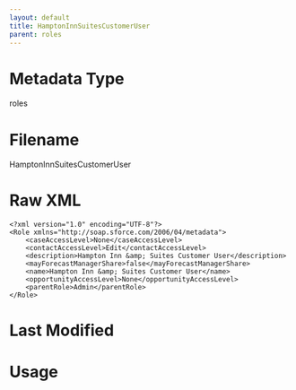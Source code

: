```yaml
---
layout: default
title: HamptonInnSuitesCustomerUser
parent: roles
---
```

# Metadata Type
roles


# Filename 
HamptonInnSuitesCustomerUser


# Raw XML
```
<?xml version="1.0" encoding="UTF-8"?>
<Role xmlns="http://soap.sforce.com/2006/04/metadata">
    <caseAccessLevel>None</caseAccessLevel>
    <contactAccessLevel>Edit</contactAccessLevel>
    <description>Hampton Inn &amp; Suites Customer User</description>
    <mayForecastManagerShare>false</mayForecastManagerShare>
    <name>Hampton Inn &amp; Suites Customer User</name>
    <opportunityAccessLevel>None</opportunityAccessLevel>
    <parentRole>Admin</parentRole>
</Role>
```


# Last Modified


# Usage
